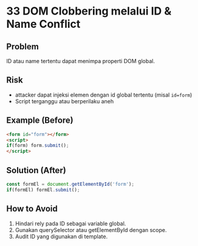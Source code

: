 # 33 DOM Clobbering melalui ID & Name Conflict

## Problem
ID atau name tertentu dapat menimpa properti DOM global.

## Risk
- attacker dapat injeksi elemen dengan id global tertentu (misal `id=form`)
- Script terganggu atau berperilaku aneh

## Example (Before)
```html
<form id="form"></form>
<script>
if(form) form.submit();
</script>
```

## Solution (After)
```javascript
const formEl = document.getElementById('form');
if(formEl) formEl.submit();
```

## How to Avoid
1. Hindari rely pada ID sebagai variable global.
2. Gunakan querySelector atau getElementById dengan scope.
3. Audit ID yang digunakan di template.
